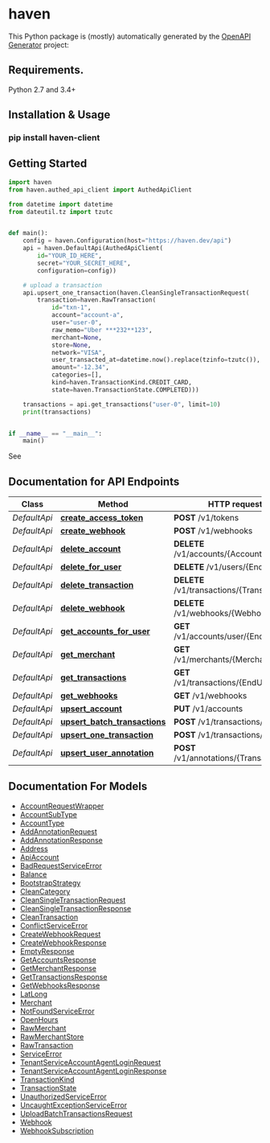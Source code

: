 # haven

This Python package is (mostly) automatically generated by the [OpenAPI Generator](https://openapi-generator.tech) project:

## Requirements.

Python 2.7 and 3.4+

## Installation & Usage
### pip install haven-client


## Getting Started
```python
import haven
from haven.authed_api_client import AuthedApiClient

from datetime import datetime
from dateutil.tz import tzutc


def main():
    config = haven.Configuration(host="https://haven.dev/api")
    api = haven.DefaultApi(AuthedApiClient(
        id="YOUR_ID_HERE",
        secret="YOUR_SECRET_HERE",
        configuration=config))

    # upload a transaction
    api.upsert_one_transaction(haven.CleanSingleTransactionRequest(
        transaction=haven.RawTransaction(
            id="txn-1",
            account="account-a",
            user="user-0",
            raw_memo="Uber ***232**123",
            merchant=None,
            store=None,
            network="VISA",
            user_transacted_at=datetime.now().replace(tzinfo=tzutc()),
            amount="-12.34",
            categories=[],
            kind=haven.TransactionKind.CREDIT_CARD,
            state=haven.TransactionState.COMPLETED)))

    transactions = api.get_transactions("user-0", limit=10)
    print(transactions)


if __name__ == "__main__":
    main()
```

See 

## Documentation for API Endpoints

Class | Method | HTTP request | Description
------------ | ------------- | ------------- | -------------
*DefaultApi* | [**create_access_token**](docs/DefaultApi.md#create_access_token) | **POST** /v1/tokens | 
*DefaultApi* | [**create_webhook**](docs/DefaultApi.md#create_webhook) | **POST** /v1/webhooks | 
*DefaultApi* | [**delete_account**](docs/DefaultApi.md#delete_account) | **DELETE** /v1/accounts/{AccountId} | 
*DefaultApi* | [**delete_for_user**](docs/DefaultApi.md#delete_for_user) | **DELETE** /v1/users/{EndUserId} | 
*DefaultApi* | [**delete_transaction**](docs/DefaultApi.md#delete_transaction) | **DELETE** /v1/transactions/{TransactionId} | 
*DefaultApi* | [**delete_webhook**](docs/DefaultApi.md#delete_webhook) | **DELETE** /v1/webhooks/{WebhookId} | 
*DefaultApi* | [**get_accounts_for_user**](docs/DefaultApi.md#get_accounts_for_user) | **GET** /v1/accounts/user/{EndUserId} | 
*DefaultApi* | [**get_merchant**](docs/DefaultApi.md#get_merchant) | **GET** /v1/merchants/{MerchantId} | 
*DefaultApi* | [**get_transactions**](docs/DefaultApi.md#get_transactions) | **GET** /v1/transactions/{EndUserId} | 
*DefaultApi* | [**get_webhooks**](docs/DefaultApi.md#get_webhooks) | **GET** /v1/webhooks | 
*DefaultApi* | [**upsert_account**](docs/DefaultApi.md#upsert_account) | **PUT** /v1/accounts | 
*DefaultApi* | [**upsert_batch_transactions**](docs/DefaultApi.md#upsert_batch_transactions) | **POST** /v1/transactions/batch | 
*DefaultApi* | [**upsert_one_transaction**](docs/DefaultApi.md#upsert_one_transaction) | **POST** /v1/transactions/online | 
*DefaultApi* | [**upsert_user_annotation**](docs/DefaultApi.md#upsert_user_annotation) | **POST** /v1/annotations/{TransactionId} | 


## Documentation For Models

 - [AccountRequestWrapper](docs/AccountRequestWrapper.md)
 - [AccountSubType](docs/AccountSubType.md)
 - [AccountType](docs/AccountType.md)
 - [AddAnnotationRequest](docs/AddAnnotationRequest.md)
 - [AddAnnotationResponse](docs/AddAnnotationResponse.md)
 - [Address](docs/Address.md)
 - [ApiAccount](docs/ApiAccount.md)
 - [BadRequestServiceError](docs/BadRequestServiceError.md)
 - [Balance](docs/Balance.md)
 - [BootstrapStrategy](docs/BootstrapStrategy.md)
 - [CleanCategory](docs/CleanCategory.md)
 - [CleanSingleTransactionRequest](docs/CleanSingleTransactionRequest.md)
 - [CleanSingleTransactionResponse](docs/CleanSingleTransactionResponse.md)
 - [CleanTransaction](docs/CleanTransaction.md)
 - [ConflictServiceError](docs/ConflictServiceError.md)
 - [CreateWebhookRequest](docs/CreateWebhookRequest.md)
 - [CreateWebhookResponse](docs/CreateWebhookResponse.md)
 - [EmptyResponse](docs/EmptyResponse.md)
 - [GetAccountsResponse](docs/GetAccountsResponse.md)
 - [GetMerchantResponse](docs/GetMerchantResponse.md)
 - [GetTransactionsResponse](docs/GetTransactionsResponse.md)
 - [GetWebhooksResponse](docs/GetWebhooksResponse.md)
 - [LatLong](docs/LatLong.md)
 - [Merchant](docs/Merchant.md)
 - [NotFoundServiceError](docs/NotFoundServiceError.md)
 - [OpenHours](docs/OpenHours.md)
 - [RawMerchant](docs/RawMerchant.md)
 - [RawMerchantStore](docs/RawMerchantStore.md)
 - [RawTransaction](docs/RawTransaction.md)
 - [ServiceError](docs/ServiceError.md)
 - [TenantServiceAccountAgentLoginRequest](docs/TenantServiceAccountAgentLoginRequest.md)
 - [TenantServiceAccountAgentLoginResponse](docs/TenantServiceAccountAgentLoginResponse.md)
 - [TransactionKind](docs/TransactionKind.md)
 - [TransactionState](docs/TransactionState.md)
 - [UnauthorizedServiceError](docs/UnauthorizedServiceError.md)
 - [UncaughtExceptionServiceError](docs/UncaughtExceptionServiceError.md)
 - [UploadBatchTransactionsRequest](docs/UploadBatchTransactionsRequest.md)
 - [Webhook](docs/Webhook.md)
 - [WebhookSubscription](docs/WebhookSubscription.md)
